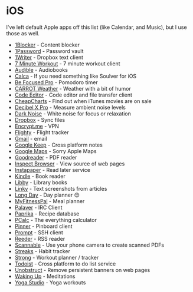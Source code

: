 # iOS

I've left default Apple apps off this list \(like Calendar, and Music\), but I use those as well.

* [1Blocker](https://apps.apple.com/us/app/1blocker-for-safari/id1365531024) - Content blocker
* [1Password](https://apps.apple.com/us/app/1password-password-manager/id568903335) - Password vault
* [1Writer](https://apps.apple.com/us/app/1writer-markdown-text-editor/id680469088) - Dropbox text client
* [7 Minute Workout](https://apps.apple.com/us/app/7-minute-workout/id650762525) - 7 minute workout client
* [Audible](https://apps.apple.com/us/app/audible-audiobooks-originals/id379693831) - Audiobooks
* [Calca](https://apps.apple.com/us/app/calca/id635757879) - If you need something like Soulver for iOS
* [Be Focused Pro](https://apps.apple.com/us/app/be-focused-pro-focus-timer/id961632517?mt=12) - Pomodoro timer
* [CARROT Weather](https://apps.apple.com/us/app/carrot-weather/id961390574) - Weather with a bit of humor
* [Code Editor](https://apps.apple.com/us/app/code-editor-by-panic/id500906297) - Code editor and file transfer client
* [CheapCharts](https://apps.apple.com/us/app/cheapcharts-your-media-deals/id772046134) - Find out when iTunes movies are on sale
* [Decibel X Pro](https://apps.apple.com/us/app/decibel-x-pro-dba-noise-meter/id1257651611) - Measure ambient noise levels
* [Dark Noise](https://apps.apple.com/us/app/dark-noise/id1465439395) - White noise for focus or relaxation
* [Dropbox](https://apps.apple.com/us/app/dropbox-photo-cloud-storage/id327630330) - Sync files
* [Encrypt.me](https://apps.apple.com/us/app/encrypt-me/id473835722) - VPN
* [Flighty](https://apps.apple.com/us/app/flighty-live-flight-tracker/id1358823008) - Flight tracker
* [Gmail](https://apps.apple.com/us/app/gmail-email-by-google/id422689480) - email
* [Google Keep](https://apps.apple.com/us/app/google-keep-notes-and-lists/id1029207872) - Cross platform notes
* [Google Maps](https://apps.apple.com/us/app/google-maps-transit-food/id585027354) - Sorry Apple Maps
* [Goodreader](https://apps.apple.com/us/app/goodreader-pdf-editor-viewer/id777310222) - PDF reader
* [Inspect Browser](https://apps.apple.com/us/app/inspect-browser/id1203594958) - View source of web pages
* [Instapaper](https://apps.apple.com/us/app/instapaper/id288545208) - Read later service
* [Kindle](https://apps.apple.com/us/app/amazon-kindle/id302584613) - Book reader
* [Libby](https://apps.apple.com/us/app/libby-by-overdrive/id1076402606) - Library books
* [Linky](https://apps.apple.com/us/app/linky-for-twitter-and-mastodon/id438090426) - Text screenshots from articles
* [Long Day](https://apps.apple.com/us/app/long-day-day-planner/id1062689795) - Day planner 😊
* [MyFitnessPal](https://apps.apple.com/us/app/myfitnesspal/id341232718) - Meal planner
* [Palaver](https://apps.apple.com/us/app/palaver-irc/id538073623) - IRC Client
* [Paprika](https://apps.apple.com/us/app/paprika-recipe-manager-3/id1303222868) - Recipe database
* [PCalc](https://apps.apple.com/us/app/pcalc/id284666222) - The everything calculator
* [Pinner](https://apps.apple.com/us/app/pinner-for-pinboard/id591613202) - Pinboard client
* [Prompt](https://apps.apple.com/us/app/prompt-2/id917437289) - SSH client
* [Reeder](https://apps.apple.com/us/app/reeder-4/id1449412357) - RSS reader
* [Scannable](https://apps.apple.com/us/app/evernote-scannable/id883338188) - Use your phone camera to create scanned PDFs
* [Streaks](https://apps.apple.com/us/app/streaks/id963034692) - Habit tracker
* [Strong](https://apps.apple.com/us/app/strong-workout-tracker-gym-log/id464254577) - Workout planner / tracker
* [Todoist](https://apps.apple.com/us/app/todoist-to-do-list-tasks/id572688855)  - Cross platform to do list service
* [Unobstruct](https://apps.apple.com/us/app/unobstruct/id1255281426) - Remove persistent banners on web pages
* [Waking Up](https://apps.apple.com/us/app/waking-up-a-meditation-course/id1307736395) - Meditations
* [Yoga Studio](https://apps.apple.com/us/app/yoga-studio-mind-body/id567767430) - Yoga workouts

